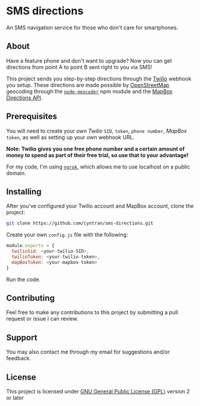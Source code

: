 # SMS directions
An SMS navigation service for those who don't care for smartphones. 

## About 
Have a feature phone and don't want to upgrade? Now you can get directions from point A to point B sent right to you via SMS!

This project sends you step-by-step directions through the [Twilio](https://twilio.com) webhook you setup. 
These directions are made possible by [OpenStreetMap](https://openstreetmap.org) geocoding through the [```node-geocoder```](https://github.com/nchaulet/node-geocoder#readme) npm module 
and the [MapBox Directions API](https://docs.mapbox.com/api/navigation/#retrieve-directions). 

## Prerequisites
You will need to create your own <i>Twilio</i> ```SID```, ```token```, ```phone number```, <i>MapBox</i> ```token```, as well as setting up your own webhook URL. 

<b>Note: Twilio gives you one free phone number and a certain amount of money to spend as part of their free trial, 
so use that to your advantage!</b>

For my code, I'm using [```ngrok```](https://ngrok.com/), which allows me to use localhost on a public domain.  

## Installing
After you've configured your Twilio account and MapBox account, clone the project:
```bash
git clone https://github.com/cyntran/sms-directions.git
``` 
Create your own ```config.js``` file with the following: 
```javascript
module.exports = {
  twilioSid: <your-twilio-SID>,
  twilioToken: <your-twilio-token>,
  mapBoxToken: <your-mapbox-token>
}
```
Run the code. 

## Contributing
Feel free to make any contributions to this project by submitting a pull request or issue I can review. 

## Support
You may also contact me through my email for suggestions and/or feedback. 

## License
This project is licensed under [GNU General Public License (GPL)](/LICENSE.txt) version 2 or later


